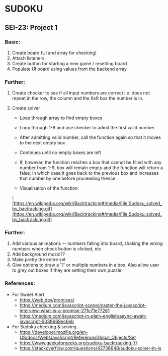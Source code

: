 # SUDOKU

## SEI-23: Project 1



### Basic:
1. Create board (UI and array for checking)
2. Attach listeners
3. Create button for starting a new game / resetting board
4. Populate UI board using values from the backend array


### Further:
1. Create checker to see if all input numbers are correct i.e. does not repeat in the row, the column and the 9x9 box the number is in.

2. Create solver

    - Loop through array to find empty boxes
    - Loop through 1-9 and use checker to admit the first valid number
    - After admitting valid number, call the function again so that it moves to the next empty box
    - Continues until no empty boxes are left
    - If, however, the function reaches a box that cannot be filled with any number from 1-9, box will remain empty and the function will return a false; in which case it goes back to the previous box and increases that number by one before proceeding thence

    - Visualisation of the function:

    ![https://en.wikipedia.org/wiki/Backtracking#/media/File:Sudoku_solved_by_bactracking.gif](https://en.wikipedia.org/wiki/Backtracking#/media/File:Sudoku_solved_by_bactracking.gif)


### Further: 
1. Add various animations -- numbers falling into board, shaking the wrong numbers when check button is clicked, etc
2. Add background music??
3. Make pretty the entire set
4. Give options to draw a '?' or multiple numbers in a box. Also allow user to grey out boxes if they are setting their own puzzle.


### References: 
- For Sweet Alert
    - https://web.dev/promises/
    - https://medium.com/javascript-scene/master-the-javascript-interview-what-is-a-promise-27fc71e77261
    - https://medium.com/javascript-in-plain-english/async-await-javascript-5038668ec6eb
- For Sudoku checking & solving
    - https://developer.mozilla.org/en-US/docs/Web/JavaScript/Reference/Global_Objects/Set
    - https://www.geeksforgeeks.org/sudoku-backtracking-7/
    - https://stackoverflow.com/questions/42736648/sudoku-solver-in-js